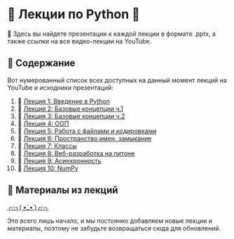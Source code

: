 # 🐍 Лекции по Python 🐍

📘 Здесь вы найдете презентации к каждой лекции в формате .pptx, а также ссылки на все видео-лекции на YouTube.



## 📌 Содержание

Вот нумерованный список всех доступных на данный момент лекций на YouTube и исходники презентаций:

1. 🎥 [Лекция 1: Введение в Python](https://youtu.be/CZ6R5ByPKwg) <br>
1. 🎥 [Лекция 2: Базовые концепции ч.1](https://youtu.be/vLsRzCeJ9YQ) <br>
1. 🎥 [Лекция 3: Базовые концепции ч.2](https://youtu.be/bRL6IRsSkNo) <br>
1. 🎥 [Лекция 4: ООП](https://youtu.be/QXI2CVxAHTg) <br>
1. 🎥 [Лекция 5: Работа с файлами и кодировками](https://youtu.be/HSF0biwZzXI) <br>
1. 🎥 [Лекция 6: Пространство имен, замыкание](https://youtu.be/h_uBCYxlV9U) <br>
1. 🎥 [Лекция 7: Классы](https://youtu.be/LTIC0r964-c) <br>
1. 🎥 [Лекция 8: Веб-разработка на питоне](https://youtu.be/A_8gLAbm2Qw) <br>
1. 🎥 [Лекция 9: Асинхронность](https://youtu.be/ptisj8md_BA) <br>
1. 🎥 [Лекция 10: NumPy](https://youtu.be/zmrMRF8Bdng) <br>

## 🔗 Материалы из лекций 

[╭∩╮( •̀_•́ )╭∩╮](https://drive.google.com/drive/folders/1QS0-Hl-gtEpLiSpZjKwJS7dLNpsbP0l9?usp=sharing) <br>




Это всего лишь начало, и мы постоянно добавляем новые лекции и материалы, поэтому не забудьте возвращаться сюда для обновлений.
